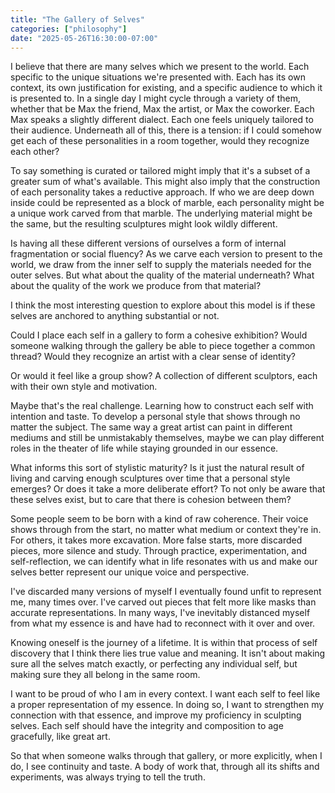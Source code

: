 ```yaml
---
title: "The Gallery of Selves"
categories: ["philosophy"]
date: "2025-05-26T16:30:00-07:00"
---
```


I believe that there are many selves which we present to the world. Each specific to the unique situations we're presented with. Each has its own context, its own justification for existing, and a specific audience to which it is presented to. In a single day I might cycle through a variety of them, whether that be Max the friend, Max the artist, or Max the coworker. Each Max speaks a slightly different dialect. Each one feels uniquely tailored to their audience. Underneath all of this, there is a tension: if I could somehow get each of these personalities in a room together, would they recognize each other?

To say something is curated or tailored might imply that it's a subset of a greater sum of what's available. This might also imply that the construction of each personality takes a reductive approach. If who we are deep down inside could be represented as a block of marble, each personality might be a unique work carved from that marble. The underlying material might be the same, but the resulting sculptures might look wildly different.

Is having all these different versions of ourselves a form of internal fragmentation or social fluency? As we carve each version to present to the world, we draw from the inner self to supply the materials needed for the outer selves. But what about the quality of the material underneath? What about the quality of the work we produce from that material?

I think the most interesting question to explore about this model is if these selves are anchored to anything substantial or not.

Could I place each self in a gallery to form a cohesive exhibition? Would someone walking through the gallery be able to piece together a common thread? Would they recognize an artist with a clear sense of identity?

Or would it feel like a group show? A collection of different sculptors, each with their own style and motivation.

Maybe that's the real challenge. Learning how to construct each self with intention and taste. To develop a personal style that shows through no matter the subject. The same way a great artist can paint in different mediums and still be unmistakably themselves, maybe we can play different roles in the theater of life while staying grounded in our essence.

What informs this sort of stylistic maturity? Is it just the natural result of living and carving enough sculptures over time that a personal style emerges? Or does it take a more deliberate effort? To not only be aware that these selves exist, but to care that there is cohesion between them?

Some people seem to be born with a kind of raw coherence. Their voice shows through from the start, no matter what medium or context they're in. For others, it takes more excavation. More false starts, more discarded pieces, more silence and study. Through practice, experimentation, and self-reflection, we can identify what in life resonates with us and make our selves better represent our unique voice and perspective.

I've discarded many versions of myself I eventually found unfit to represent me, many times over. I've carved out pieces that felt more like masks than accurate representations. In many ways, I've inevitably distanced myself from what my essence is and have had to reconnect with it over and over.

Knowing oneself is the journey of a lifetime. It is within that process of self discovery that I think there lies true value and meaning. It isn't about making sure all the selves match exactly, or perfecting any individual self, but making sure they all belong in the same room.

I want to be proud of who I am in every context. I want each self to feel like a proper representation of my essence. In doing so, I want to strengthen my connection with that essence, and improve my proficiency in sculpting selves. Each self should have the integrity and composition to age gracefully, like great art.

So that when someone walks through that gallery, or more explicitly, when I do, I see continuity and taste. A body of work that, through all its shifts and experiments, was always trying to tell the truth.
